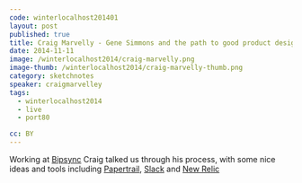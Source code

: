 ```yaml
---
code: winterlocalhost201401
layout: post
published: true
title: Craig Marvelly - Gene Simmons and the path to good product design
date: 2014-11-11
image: /winterlocalhost2014/craig-marvelly.png
image-thumb: /winterlocalhost2014/craig-marvelly-thumb.png
category: sketchnotes
speaker: craigmarvelley
tags:
  - winterlocalhost2014
  - live
  - port80

cc: BY
---
```


Working at [Bipsync](https://bipsync.com/) Craig talked us through his process, with some nice ideas and tools including [Papertrail](https://papertrailapp.com/), [Slack](https://slack.com/) and [New Relic](http://newrelic.com/)
